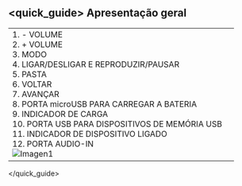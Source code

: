 ## <quick_guide> Apresentação geral

|  |  |
|:-------|:-------|
|1.	- VOLUME <br> 2. + VOLUME <br> 3. MODO <br> 4. LIGAR/DESLIGAR E REPRODUZIR/PAUSAR <br> 5. PASTA <br> 6.	VOLTAR <br> 7.	AVANÇAR <br> 8. PORTA microUSB PARA CARREGAR A BATERIA <br> 9. INDICADOR DE CARGA <br> 10. PORTA USB PARA DISPOSITIVOS DE MEMÓRIA USB <br> 11. INDICADOR DE DISPOSITIVO LIGADO <br> 12. PORTA AUDIO-IN <br> ![Imagen1](http://static.energysistem.com/images/manuals/42448/55154650cb18f.jpg)|
</quick_guide>
